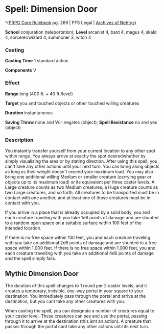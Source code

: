 # Spell: Dimension Door

^([PRPG Core Rulebook][ss-dimension-door] pg. 269 | PFS Legal | [Archives of Nehtys][sn-dimension-door])

**School** conjuration (teleportation); **Level** arcanist 4, bard 4, magus 4, skald 4, sorcerer/wizard 4, summoner 3, witch 4

### Casting

**Casting Time** 1 standard action  

**Components** V

### Effect

**Range** long (400 ft. + 40 ft./level)  

**Target** you and touched objects or other touched willing creatures  

**Duration** instantaneous  

**Saving Throw** none and Will negates (object); **Spell Resistance** no and yes (object)

### Description

You instantly transfer yourself from your current location to any other spot within range. You always arrive at exactly the spot desiredwhether by simply visualizing the area or by stating direction. After using this spell, you can't take any other actions until your next turn. You can bring along objects as long as their weight doesn't exceed your maximum load. You may also bring one additional willing Medium or smaller creature (carrying gear or objects up to its maximum load) or its equivalent per three caster levels. A Large creature counts as two Medium creatures, a Huge creature counts as two Large creatures, and so forth. All creatures to be transported must be in contact with one another, and at least one of those creatures must be in contact with you.  

If you arrive in a place that is already occupied by a solid body, you and each creature traveling with you take 1d6 points of damage and are shunted to a random open space on a suitable surface within 100 feet of the intended location.  

If there is no free space within 100 feet, you and each creature traveling with you take an additional 2d6 points of damage and are shunted to a free space within 1,000 feet. If there is no free space within 1,000 feet, you and each creature travelling with you take an additional 4d6 points of damage and the spell simply fails.

## Mythic Dimension Door

The duration of this spell changes to 1 round per 2 caster levels, and it creates a temporary, invisible, one-way portal in your square to your destination. You immediately pass through the portal and arrive at the destination, but you cant take any other creatures with you.   

When casting the spell, you can designate a number of creatures equal to your caster level. These creatures can see and use the portal, passing through it to arrive at the destination (this isnt an action). A creature that passes through the portal cant take any other actions until its next turn.

[ss-dimension-door]: http://paizo.com/pathfinderRPG/v57
[sn-dimension-door]: http://www.archivesofnethys.com/SpellDisplay.aspx?ItemName=Dimension%20Door